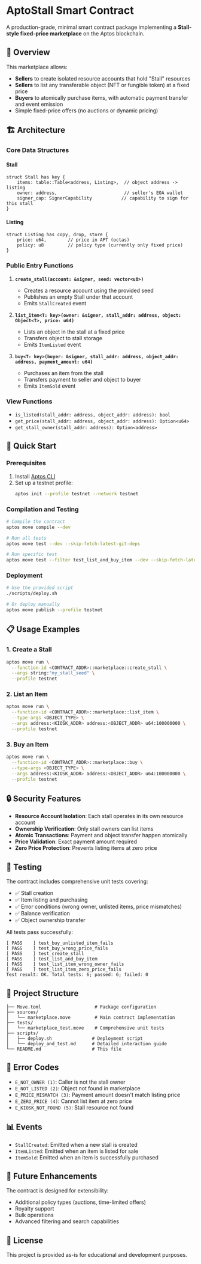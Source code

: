 # AptoStall Smart Contract

A production-grade, minimal smart contract package implementing a **Stall-style fixed-price marketplace** on the Aptos blockchain.

## 🎯 Overview

This marketplace allows:
- **Sellers** to create isolated resource accounts that hold "Stall" resources
- **Sellers** to list any transferable object (NFT or fungible token) at a fixed price
- **Buyers** to atomically purchase items, with automatic payment transfer and event emission
- Simple fixed-price offers (no auctions or dynamic pricing)

## 🏗️ Architecture

### Core Data Structures

#### Stall
```move
struct Stall has key {
    items: table::Table<address, Listing>,  // object address -> listing
    owner: address,                         // seller's EOA wallet
    signer_cap: SignerCapability           // capability to sign for this stall
}
```

#### Listing
```move
struct Listing has copy, drop, store {
    price: u64,        // price in APT (octas)
    policy: u8         // policy type (currently only fixed price)
}
```

### Public Entry Functions

1. **`create_stall(account: &signer, seed: vector<u8>)`**
   - Creates a resource account using the provided seed
   - Publishes an empty Stall under that account
   - Emits `StallCreated` event

2. **`list_item<T: key>(owner: &signer, stall_addr: address, object: Object<T>, price: u64)`**
   - Lists an object in the stall at a fixed price
   - Transfers object to stall storage
   - Emits `ItemListed` event

3. **`buy<T: key>(buyer: &signer, stall_addr: address, object_addr: address, payment_amount: u64)`**
   - Purchases an item from the stall
   - Transfers payment to seller and object to buyer
   - Emits `ItemSold` event

### View Functions

- `is_listed(stall_addr: address, object_addr: address): bool`
- `get_price(stall_addr: address, object_addr: address): Option<u64>`
- `get_stall_owner(stall_addr: address): Option<address>`

## 🚀 Quick Start

### Prerequisites

1. Install [Aptos CLI](https://aptos.dev/tools/aptos-cli/install-cli/)
2. Set up a testnet profile:
   ```bash
   aptos init --profile testnet --network testnet
   ```

### Compilation and Testing

```bash
# Compile the contract
aptos move compile --dev

# Run all tests
aptos move test --dev --skip-fetch-latest-git-deps

# Run specific test
aptos move test --filter test_list_and_buy_item --dev --skip-fetch-latest-git-deps
```

### Deployment

```bash
# Use the provided script
./scripts/deploy.sh

# Or deploy manually
aptos move publish --profile testnet
```

## 📋 Usage Examples

### 1. Create a Stall
```bash
aptos move run \
  --function-id <CONTRACT_ADDR>::marketplace::create_stall \
  --args string:"my_stall_seed" \
  --profile testnet
```

### 2. List an Item
```bash
aptos move run \
  --function-id <CONTRACT_ADDR>::marketplace::list_item \
  --type-args <OBJECT_TYPE> \
  --args address:<KIOSK_ADDR> address:<OBJECT_ADDR> u64:100000000 \
  --profile testnet
```

### 3. Buy an Item
```bash
aptos move run \
  --function-id <CONTRACT_ADDR>::marketplace::buy \
  --type-args <OBJECT_TYPE> \
  --args address:<KIOSK_ADDR> address:<OBJECT_ADDR> u64:100000000 \
  --profile testnet
```

## 🔒 Security Features

- **Resource Account Isolation**: Each stall operates in its own resource account
- **Ownership Verification**: Only stall owners can list items
- **Atomic Transactions**: Payment and object transfer happen atomically
- **Price Validation**: Exact payment amount required
- **Zero Price Protection**: Prevents listing items at zero price

## 🧪 Testing

The contract includes comprehensive unit tests covering:

- ✅ Stall creation
- ✅ Item listing and purchasing
- ✅ Error conditions (wrong owner, unlisted items, price mismatches)
- ✅ Balance verification
- ✅ Object ownership transfer

All tests pass successfully:
```
[ PASS    ] test_buy_unlisted_item_fails
[ PASS    ] test_buy_wrong_price_fails
[ PASS    ] test_create_stall
[ PASS    ] test_list_and_buy_item
[ PASS    ] test_list_item_wrong_owner_fails
[ PASS    ] test_list_item_zero_price_fails
Test result: OK. Total tests: 6; passed: 6; failed: 0
```

## 📁 Project Structure

```
├── Move.toml                    # Package configuration
├── sources/
│   └── marketplace.move         # Main contract implementation
├── tests/
│   └── marketplace_test.move    # Comprehensive unit tests
├── scripts/
│   ├── deploy.sh               # Deployment script
│   └── deploy_and_test.md      # Detailed interaction guide
└── README.md                   # This file
```

## 🎯 Error Codes

- `E_NOT_OWNER (1)`: Caller is not the stall owner
- `E_NOT_LISTED (2)`: Object not found in marketplace
- `E_PRICE_MISMATCH (3)`: Payment amount doesn't match listing price
- `E_ZERO_PRICE (4)`: Cannot list item at zero price
- `E_KIOSK_NOT_FOUND (5)`: Stall resource not found

## 📊 Events

- `StallCreated`: Emitted when a new stall is created
- `ItemListed`: Emitted when an item is listed for sale
- `ItemSold`: Emitted when an item is successfully purchased

## 🔮 Future Enhancements

The contract is designed for extensibility:
- Additional policy types (auctions, time-limited offers)
- Royalty support
- Bulk operations
- Advanced filtering and search capabilities

## 📄 License

This project is provided as-is for educational and development purposes.